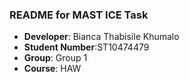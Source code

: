 ### **README for MAST ICE Task**

- **Developer**: Bianca Thabisile Khumalo
- **Student Number**:ST10474479
- **Group**: Group 1
- **Course**: HAW

  
